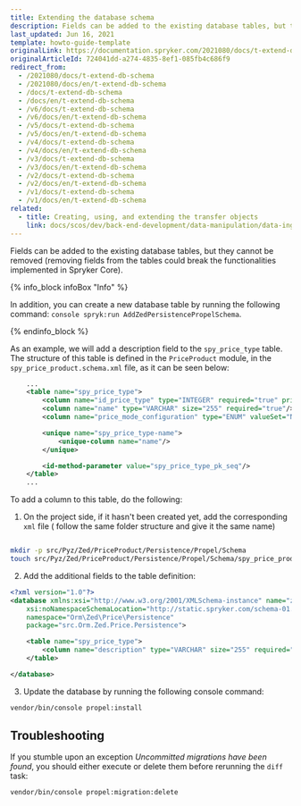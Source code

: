 ```yaml
---
title: Extending the database schema
description: Fields can be added to the existing database tables, but they cannot be removed (removing fields from the tables could break the functionalities implemented in Spryker Core).
last_updated: Jun 16, 2021
template: howto-guide-template
originalLink: https://documentation.spryker.com/2021080/docs/t-extend-db-schema
originalArticleId: 724041dd-a274-4835-8ef1-085fb4c686f9
redirect_from:
  - /2021080/docs/t-extend-db-schema
  - /2021080/docs/en/t-extend-db-schema
  - /docs/t-extend-db-schema
  - /docs/en/t-extend-db-schema
  - /v6/docs/t-extend-db-schema
  - /v6/docs/en/t-extend-db-schema
  - /v5/docs/t-extend-db-schema
  - /v5/docs/en/t-extend-db-schema
  - /v4/docs/t-extend-db-schema
  - /v4/docs/en/t-extend-db-schema
  - /v3/docs/t-extend-db-schema
  - /v3/docs/en/t-extend-db-schema
  - /v2/docs/t-extend-db-schema
  - /v2/docs/en/t-extend-db-schema
  - /v1/docs/t-extend-db-schema
  - /v1/docs/en/t-extend-db-schema
related:
  - title: Creating, using, and extending the transfer objects
    link: docs/scos/dev/back-end-development/data-manipulation/data-ingestion/structural-preparations/creating-using-and-extending-the-transfer-objects.html
---
```


<!--used to be: http://spryker.github.io/tutorials/zed/extending-database-schema/-->
Fields can be added to the existing database tables, but they cannot be removed (removing fields from the tables could break the functionalities implemented in Spryker Core).

{% info_block infoBox "Info" %}

In addition, you can create a new database table by running the following command: `console spryk:run AddZedPersistencePropelSchema`.

{% endinfo_block %}

As an example, we will add a description field to the `spy_price_type` table. The structure of this table is defined in the `PriceProduct` module, in the `spy_price_product.schema.xml` file, as it can be seen below:

```xml
    ...
    <table name="spy_price_type">
        <column name="id_price_type" type="INTEGER" required="true" primaryKey="true" autoIncrement="true"/>
        <column name="name" type="VARCHAR" size="255" required="true"/>
        <column name="price_mode_configuration" type="ENUM" valueSet="NET_MODE, GROSS_MODE, BOTH"/>

        <unique name="spy_price_type-name">
            <unique-column name="name"/>
        </unique>

        <id-method-parameter value="spy_price_type_pk_seq"/>
    </table>
    ...
```

To add a column to this table, do the following:

1. On the project side, if it hasn't been created yet, add the corresponding `xml` file ( follow the same folder structure and give it the same name)

```bash

mkdir -p src/Pyz/Zed/PriceProduct/Persistence/Propel/Schema
touch src/Pyz/Zed/PriceProduct/Persistence/Propel/Schema/spy_price_product.schema.xml

```

2. Add the additional fields to the table definition:

```xml
<?xml version="1.0"?>
<database xmlns:xsi="http://www.w3.org/2001/XMLSchema-instance" name="zed"
    xsi:noNamespaceSchemaLocation="http://static.spryker.com/schema-01.xsd"
    namespace="Orm\Zed\Price\Persistence"
    package="src.Orm.Zed.Price.Persistence">

    <table name="spy_price_type">
        <column name="description" type="VARCHAR" size="255" required="false"/>
    </table>

</database>
```

3. Update the database by running the following console command:

```bash
vendor/bin/console propel:install
```

## Troubleshooting

If you stumble upon an exception *Uncommitted migrations have been found*, you should either execute or delete them before rerunning the `diff` task:

```bash
vendor/bin/console propel:migration:delete
```
